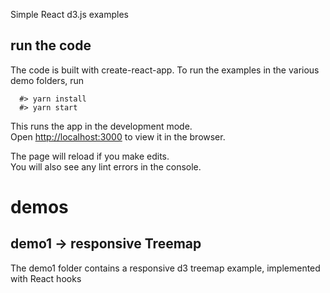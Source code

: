 Simple React d3.js examples

## run the code
The code is built with create-react-app. To run the examples in the various demo folders, run

```
  #> yarn install
  #> yarn start
```

This runs the app in the development mode.<br>
Open [http://localhost:3000](http://localhost:3000) to view it in the browser.

The page will reload if you make edits.<br>
You will also see any lint errors in the console.

# demos

## demo1 -> responsive Treemap

The demo1 folder contains a responsive d3 treemap example, implemented with React hooks

